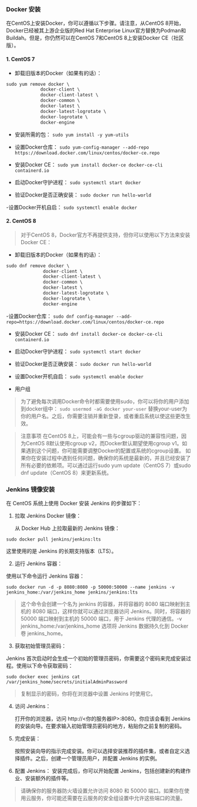 ### Docker 安装
  在CentOS上安装Docker，你可以遵循以下步骤。请注意，从CentOS 8开始，Docker已经被其上游企业版的Red Hat Enterprise Linux官方替换为Podman和Buildah。但是，你仍然可以在CentOS 7和CentOS 8上安装Docker CE（社区版）。

  #### 1. CentOS 7
  - 卸载旧版本的Docker（如果有的话）：
  ```js
  sudo yum remove docker \
               docker-client \
               docker-client-latest \
               docker-common \
               docker-latest \
               docker-latest-logrotate \
               docker-logrotate \
               docker-engine
  ```


  - 安装所需的包：
  `sudo yum install -y yum-utils`

  - 设置Docker仓库：
  `sudo yum-config-manager --add-repo https://download.docker.com/linux/centos/docker-ce.repo`

  - 安装Docker CE：
  `sudo yum install docker-ce docker-ce-cli containerd.io`

  - 启动Docker守护进程：
  `sudo systemctl start docker`

  - 验证Docker是否正确安装：
  `sudo docker run hello-world`

  -设置Docker开机自启：
  `sudo systemctl enable docker`

  #### 2. CentOS 8
  > 对于CentOS 8，Docker官方不再提供支持，但你可以使用以下方法来安装Docker CE：
  - 卸载旧版本的Docker（如果有的话）：

  ```js
  sudo dnf remove docker \
                docker-client \
                docker-client-latest \
                docker-common \
                docker-latest \
                docker-latest-logrotate \
                docker-logrotate \
                docker-engine
  ```

  -设置Docker仓库：
  `sudo dnf config-manager --add-repo=https://download.docker.com/linux/centos/docker-ce.repo`

  - 安装Docker CE：
  `sudo dnf install docker-ce docker-ce-cli containerd.io`

  - 启动Docker守护进程：
  `sudo systemctl start docker`

  - 验证Docker是否正确安装：
  `sudo docker run hello-world`

  - 设置Docker开机自启：
  `sudo systemctl enable docker`

  - 用户组
  >为了避免每次调用Docker命令时都需要使用sudo，你可以将你的用户添加到docker组中：
  `sudo usermod -aG docker your-user`
  > 替换your-user为你的用户名。之后，你需要注销并重新登录，或者重启系统以使这些更改生效。

  >注意事项
  >在CentOS 8上，可能会有一些与cgroup驱动的兼容性问题，因为CentOS 8默认使用cgroup v2，而Docker默认期望使用cgroup v1。如果遇到这个问题，你可能需要调整Docker的配置或系统的cgroup设置。
  >如果你在安装过程中遇到任何问题，确保你的系统是最新的，并且已经安装了所有必要的依赖项。可以通过运行sudo yum update（CentOS 7）或sudo dnf update（CentOS 8）来更新系统。





### Jenkins 镜像安装

在 CentOS 系统上使用 Docker 安装 Jenkins 的步骤如下：

1. 拉取 Jenkins Docker 镜像：

    从 Docker Hub 上拉取最新的 Jenkins 镜像：

  `sudo docker pull jenkins/jenkins:lts`

  这里使用的是 Jenkins 的长期支持版本（LTS）。

2. 运行 Jenkins 容器：

  使用以下命令运行 Jenkins 容器：

  `sudo docker run -d -p 8080:8080 -p 50000:50000 --name jenkins -v jenkins_home:/var/jenkins_home jenkins/jenkins:lts`


>这个命令会创建一个名为 jenkins 的容器，并将容器的 8080 端口映射到主机的 8080 端口，这样你就可以通过浏览器访问 Jenkins。同时，将容器的 50000 端口映射到主机的 50000 端口，用于 Jenkins 代理的通信。-v jenkins_home:/var/jenkins_home 选项将 Jenkins 数据持久化到 Docker 卷 jenkins_home。

3. 获取初始管理员密码：

  Jenkins 首次启动时会生成一个初始的管理员密码，你需要这个密码来完成安装过程。使用以下命令获取密码：

  `sudo docker exec jenkins cat /var/jenkins_home/secrets/initialAdminPassword`


  > 复制显示的密码，你将在浏览器中设置 Jenkins 时使用它。

4. 访问 Jenkins：

    打开你的浏览器，访问 http://<你的服务器IP>:8080。你应该会看到 Jenkins 的安装向导。在要求输入初始管理员密码的地方，粘贴你之前复制的密码。

5. 完成安装：

    按照安装向导的指示完成安装。你可以选择安装推荐的插件集，或者自定义选择插件。之后，创建一个管理员用户，并配置 Jenkins 的实例。

6. 配置 Jenkins：
    安装完成后，你可以开始配置 Jenkins，包括创建新的构建作业、安装额外的插件等。

> 请确保你的服务器防火墙设置允许访问 8080 和 50000 端口。如果你在使用云服务，你可能还需要在云服务的安全组设置中允许这些端口的流量。



